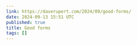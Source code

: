 ```yaml
---
link: https://daverupert.com/2024/09/good-forms/
date: 2024-09-13 15:51 UTC
published: true
title: Good forms
tags: []
---
```




